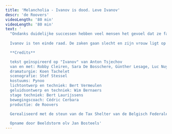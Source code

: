 ```yaml
---
title: 'Melancholia - Ivanov is dood. Leve Ivanov'
descr: 'de Roovers'
videoLength: '80 min'
videoLength: '80 min'
text: '
  "Ondanks duidelijke successen hebben veel mensen het gevoel dat ze falen. Nooit zijn we mooi en succesvol genoeg, nooit in vergelijking met de ander als concurrent, maar ook met de ander die je zelf bent. Een race tegen je eigen schaduw kan je niet winnen." – Paul Verhaeghe.
  
  Ivanov is ten einde raad. De zaken gaan slecht en zijn vrouw ligt op sterven. Hij isoleert zich van alles en iedereen. Hij laat zijn doodzieke vrouw aan haar lot over en brengt zijn avonden door bij zijn oude vriend Lebjedev. Diens dochter Sasja wordt verliefd op deze antiheld. Met haar ontwapenend enthousiasme probeert ze Ivanov een uitweg te bieden. Maar is er wel verzet mogelijk tegen het onontkoombare? Ivanov is een mens die tracht overeind te blijven in de ratrace van een samenleving in transitie. De Roovers deconstrueren Tsjechovs klassieker en maken er een eigen versie van.

  **Credits**

  tekst geïnspireerd op "Ivanov" van Anton Tsjechov
  van en met: Robby Cleiren, Sara De Bosschere, Günther Lesage, Luc Nuyens, Sofie Sente, Timo Sterckx, Vincent Van Sande en Jolien Janssens
  dramaturgie: Koen Tachelet
  scenografie: Stef Stessel
  kostuums: Pynoo
  lichtontwerp en techniek: Bert Vermeulen
  geluidsontwerp en techniek: Wim Bernaers
  stage techniek: Bert Laurijssens
  bewegingscoach: Cédric Cerbara
  productie: de Roovers
  
  Gerealiseerd met de steun van de Tax Shelter van de Belgisch Federale Overheid via Cronos Invest NV

  Opname door Beeldstorm olv Jan Bosteels'
---
```

